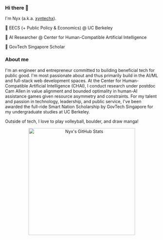 ### Hi there 👋

I'm Nyx (a.k.a. [xyntechx](https://xyntechx.com)).

🐻 EECS (+ Public Policy & Economics) @ UC Berkeley

🤖 AI Researcher @ Center for Human-Compatible Artificial Intelligence

🚀 GovTech Singapore Scholar

### About me

I'm an engineer and entrepreneur committed to building beneficial tech for public good. I'm most passionate about and thus primarily build in the AI/ML and full-stack web development spaces. At the Center for Human-Compatible Artificial Intelligence (CHAI), I conduct research under postdoc Cam Allen in value alignment and bounded optimality in human-AI assistance games given resource asymmetry and constraints. For my talent and passion in technology, leadership, and public service, I've been awarded the full-ride Smart Nation Scholarship by GovTech Singapore for my undergraduate studies at UC Berkeley.

Outside of tech, I love to play volleyball, boulder, and draw manga!

<p align="center">
  <img src="https://github-readme-stats.vercel.app/api?username=xyntechx&theme=slateorange" alt="Nyx's GitHub Stats" width="350" />
</p>
